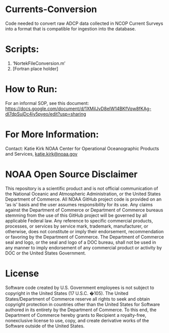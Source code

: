 # Currents-Conversion
Code needed to convert raw ADCP data collected in NCOP Current Surveys into a format that is compatible for ingestion into the database.

# Scripts:
1. ‘NortekFileConversion.m’
2. [Fortran place holder]

# How to Run:
For an informal SOP, see this document: https://docs.google.com/document/d/1XMilJvD8eIW14BKfVqw8fKAg-dI7dpSujDc4iy5pyeo/edit?usp=sharing

# For More Information:
Contact: Katie Kirk NOAA Center for Operational Oceanographic Products and Services, katie.kirk@noaa.gov

# NOAA Open Source Disclaimer
This repository is a scientific product and is not official communication of the National Oceanic and Atmospheric Administration, or the United States Department of Commerce. All NOAA GitHub project code is provided on an 'as is' basis and the user assumes responsibility for its use. Any claims against the Department of Commerce or Department of Commerce bureaus stemming from the use of this GitHub project will be governed by all applicable Federal law. Any reference to specific commercial products, processes, or services by service mark, trademark, manufacturer, or otherwise, does not constitute or imply their endorsement, recommendation or favoring by the Department of Commerce. The Department of Commerce seal and logo, or the seal and logo of a DOC bureau, shall not be used in any manner to imply endorsement of any commercial product or activity by DOC or the United States Government.

# License
Software code created by U.S. Government employees is not subject to copyright in the United States (17 U.S.C. �105). The United States/Department of Commerce reserve all rights to seek and obtain copyright protection in countries other than the United States for Software authored in its entirety by the Department of Commerce. To this end, the Department of Commerce hereby grants to Recipient a royalty-free, nonexclusive license to use, copy, and create derivative works of the Software outside of the United States.
